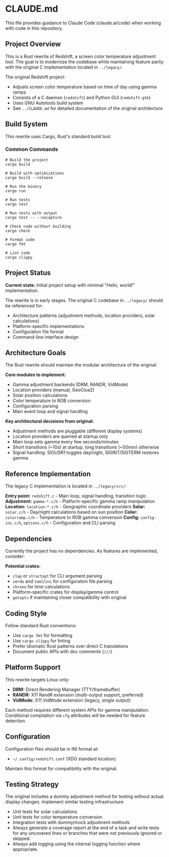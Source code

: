 # CLAUDE.md

This file provides guidance to Claude Code (claude.ai/code) when working with code in this repository.

## Project Overview

This is a Rust rewrite of Redshift, a screen color temperature adjustment tool. The goal is to modernize the codebase while maintaining feature parity with the original C implementation located in `../legacy/`.

The original Redshift project:

- Adjusts screen color temperature based on time of day using gamma ramps
- Consists of a C daemon (`redshift`) and Python GUI (`redshift-gtk`)
- Uses GNU Autotools build system
- See `../CLAUDE.md` for detailed documentation of the original architecture

## Build System

This rewrite uses Cargo, Rust's standard build tool.

### Common Commands

```shell
# Build the project
cargo build

# Build with optimizations
cargo build --release

# Run the binary
cargo run

# Run tests
cargo test

# Run tests with output
cargo test -- --nocapture

# Check code without building
cargo check

# Format code
cargo fmt

# Lint code
cargo clippy
```

## Project Status

**Current state:** Initial project setup with minimal "Hello, world!" implementation.

The rewrite is in early stages. The original C codebase in `../legacy/` should be referenced for:

- Architecture patterns (adjustment methods, location providers, solar calculations)
- Platform-specific implementations
- Configuration file format
- Command-line interface design

## Architecture Goals

The Rust rewrite should maintain the modular architecture of the original:

**Core modules to implement:**

- Gamma adjustment backends (DRM, RANDR, VidMode)
- Location providers (manual, GeoClue2)
- Solar position calculations
- Color temperature to RGB conversion
- Configuration parsing
- Main event loop and signal handling

**Key architectural decisions from original:**

- Adjustment methods are pluggable (different display systems)
- Location providers are queried at startup only
- Main loop sets gamma every few seconds/minutes
- Short transitions (~10s) at startup, long transitions (~50min) otherwise
- Signal handling: SIGUSR1 toggles day/night, SIGINT/SIGTERM restores gamma

## Reference Implementation

The legacy C implementation is located in `../legacy/src/`:

**Entry point:** `redshift.c` - Main loop, signal handling, transition logic
**Adjustment:** `gamma-*.c/h` - Platform-specific gamma ramp manipulation
**Location:** `location-*.c/h` - Geographic coordinate providers
**Solar:** `solar.c/h` - Day/night calculations based on sun position
**Color:** `colorramp.c/h` - Temperature to RGB gamma conversion
**Config:** `config-ini.c/h`, `options.c/h` - Configuration and CLI parsing

## Dependencies

Currently the project has no dependencies. As features are implemented, consider:

**Potential crates:**

- `clap` or `structopt` for CLI argument parsing
- `serde` and `toml`/`ini` for configuration file parsing
- `chrono` for time calculations
- Platform-specific crates for display/gamma control
- `getopts` if maintaining closer compatibility with original

## Coding Style

Follow standard Rust conventions:

- Use `cargo fmt` for formatting
- Use `cargo clippy` for linting
- Prefer idiomatic Rust patterns over direct C translations
- Document public APIs with doc comments (`///`)

## Platform Support

This rewrite targets Linux only:

- **DRM:** Direct Rendering Manager (TTY/framebuffer)
- **RANDR:** X11 RandR extension (multi-output support, preferred)
- **VidMode:** X11 VidMode extension (legacy, single output)

Each method requires different system APIs for gamma manipulation. Conditional compilation via `cfg` attributes will be needed for feature detection.

## Configuration

Configuration files should be in INI format at:

- `~/.config/redshift.conf` (XDG standard location)

Maintain this format for compatibility with the original.

## Testing Strategy

The original includes a dummy adjustment method for testing without actual display changes. Implement similar testing infrastructure:

- Unit tests for solar calculations
- Unit tests for color temperature conversion
- Integration tests with dummy/mock adjustment methods
- Always generate a coverage report at the end of a task and write tests for any uncovered lines or branches that were not previously ignored or skipped.
- Always add logging using the internal logging function where appropriate.
